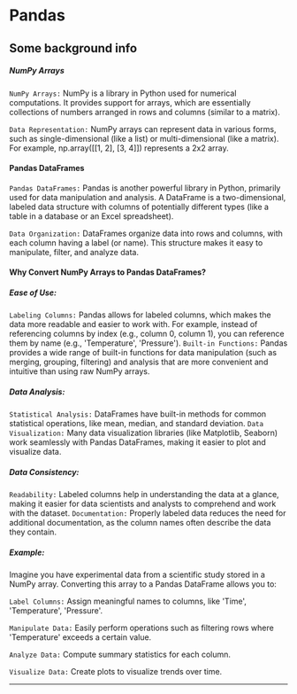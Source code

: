 # Pandas

## Some background info

##### NumPy Arrays
`NumPy Arrays:` NumPy is a library in Python used for numerical computations. It provides support for arrays, which are essentially collections of numbers arranged in rows and columns (similar to a matrix).

`Data Representation:` NumPy arrays can represent data in various forms, such as single-dimensional (like a list) or multi-dimensional (like a matrix). For example, np.array([[1, 2], [3, 4]]) represents a 2x2 array.

#### Pandas DataFrames
`Pandas DataFrames:` Pandas is another powerful library in Python, primarily used for data manipulation and analysis. A DataFrame is a two-dimensional, labeled data structure with columns of potentially different types (like a table in a database or an Excel spreadsheet).

`Data Organization:` DataFrames organize data into rows and columns, with each column having a label (or name). This structure makes it easy to manipulate, filter, and analyze data.

#### Why Convert NumPy Arrays to Pandas DataFrames?

##### Ease of Use:
`Labeling Columns:` Pandas allows for labeled columns, which makes the data more readable and easier to work with. For example, instead of referencing columns by index (e.g., column 0, column 1), you can reference them by name (e.g., 'Temperature', 'Pressure').
`Built-in Functions:` Pandas provides a wide range of built-in functions for data manipulation (such as merging, grouping, filtering) and analysis that are more convenient and intuitive than using raw NumPy arrays.

##### Data Analysis:
`Statistical Analysis:` DataFrames have built-in methods for common statistical operations, like mean, median, and standard deviation.
`Data Visualization:` Many data visualization libraries (like Matplotlib, Seaborn) work seamlessly with Pandas DataFrames, making it easier to plot and visualize data.

##### Data Consistency:
`Readability:` Labeled columns help in understanding the data at a glance, making it easier for data scientists and analysts to comprehend and work with the dataset.
`Documentation:` Properly labeled data reduces the need for additional documentation, as the column names often describe the data they contain.

##### **Example:**
Imagine you have experimental data from a scientific study stored in a NumPy array. Converting this array to a Pandas DataFrame allows you to:

`Label Columns:` Assign meaningful names to columns, like 'Time', 'Temperature', 'Pressure'.

`Manipulate Data:` Easily perform operations such as filtering rows where 'Temperature' exceeds a certain value.

`Analyze Data:` Compute summary statistics for each column.

`Visualize Data:` Create plots to visualize trends over time.

---